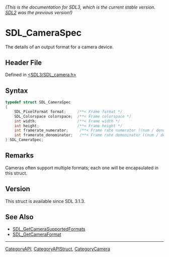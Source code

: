 ###### (This is the documentation for SDL3, which is the current stable version. [SDL2](https://wiki.libsdl.org/SDL2/) was the previous version!)
# SDL_CameraSpec

The details of an output format for a camera device.

## Header File

Defined in [<SDL3/SDL_camera.h>](https://github.com/libsdl-org/SDL/blob/main/include/SDL3/SDL_camera.h)

## Syntax

```c
typedef struct SDL_CameraSpec
{
    SDL_PixelFormat format;     /**< Frame format */
    SDL_Colorspace colorspace;  /**< Frame colorspace */
    int width;                  /**< Frame width */
    int height;                 /**< Frame height */
    int framerate_numerator;     /**< Frame rate numerator ((num / denom) == FPS, (denom / num) == duration in seconds) */
    int framerate_denominator;   /**< Frame rate demoninator ((num / denom) == FPS, (denom / num) == duration in seconds) */
} SDL_CameraSpec;
```

## Remarks

Cameras often support multiple formats; each one will be encapsulated in
this struct.

## Version

This struct is available since SDL 3.1.3.

## See Also

- [SDL_GetCameraSupportedFormats](SDL_GetCameraSupportedFormats)
- [SDL_GetCameraFormat](SDL_GetCameraFormat)

----
[CategoryAPI](CategoryAPI), [CategoryAPIStruct](CategoryAPIStruct), [CategoryCamera](CategoryCamera)

